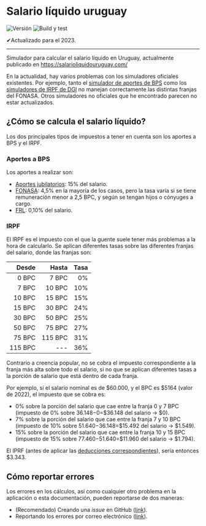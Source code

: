 # Salario líquido uruguay

![Versión](https://img.shields.io/github/package-json/v/ismaelpadilla/salario-liquido-uruguay?label=versi%C3%B3n)
![Build y test](https://github.com/ismaelpadilla/salario-liquido-uruguay/workflows/Build%20y%20test/badge.svg)

✔Actualizado para el 2023.

----

Simulador para calcular el salario líquido en Uruguay, actualmente publicado en https://salarioliquidouruguay.com/

En la actualidad, hay varios problemas con los simuladores oficiales existentes. Por ejemplo, tanto el [simulador de aportes de BPS](https://app1.bps.gub.uy/AcercaSimuladorCalculosWeb/paginas/simuladorPersona/otras/ingresoDatosIC.jsf) como los [simuladores de IRPF de DGI](https://www.dgi.gub.uy/wdgi/page?2,principal,dgi--herramientas--simuladores--irpf--2020,O,es,0,) no manejan correctamente las distintas franjas del FONASA. Otros simuladores no oficiales que he encontrado parecen no estar actualizados.

## ¿Cómo se calcula el salario líquido?

Los dos principales tipos de impuestos a tener en cuenta son los aportes a BPS y el IRPF.

### Aportes a BPS

Los aportes a realizar son:

- [Aportes jubilatorios](https://www.bps.gub.uy/10305/aporte-jubilatorio.html): 15% del salario.
- [FONASA](https://www.bps.gub.uy/10310/fondo-nacional-de-salud-fonasa.html): 4,5% en la mayoría de los casos, pero la tasa varía si se tiene remuneración menor a 2,5 BPC, y según se tengan hijos o cónyuges a cargo.
- [FRL](https://www.bps.gub.uy/10322/fondo-reconversion-laboral-frl.html): 0,10% del salario.

### IRPF

El IRPF es el impuesto con el que la guente suele tener más problemas a la hora de calcularlo. Se aplican diferentes tasas sobre las diferentes franjas del salario, donde las franjas son:

| Desde    | Hasta     | Tasa  |
| -------: |----------:| -----:|
| 0 BPC    | 7 BPC     | 0%    |
| 7 BPC    | 10 BPC    | 10%   |
| 10 BPC   | 15 BPC    | 15%   |
| 15 BPC   | 30 BPC    | 24%   |
| 30 BPC   | 50 BPC    | 25%   |
| 50 BPC   | 75 BPC    | 27%   |
| 75 BPC   | 115 BPC   | 31%   |
| 115 BPC  | ---       | 36%   |

Contrario a creencia popular, no se cobra el impuesto correspondiente a la franja más alta sobre todo el salario, si no que se aplican diferentes tasas a la porción de salario que está dentro de cada franja.

Por ejemplo, si el salario nominal es de $60.000, y el BPC es $5164 (valor de 2022), el impuesto que se cobra es:

- 0% sobre la porción del salario que cae entre la franja 0 y 7 BPC (impuesto de 0% sobre $36.148-$0=$36.148 del salario -> $0).
- 7% sobre la porción del salario que cae entre la franja 7 y 10 BPC (impuesto de 10% sobre $51.640-$36.148=$15.492 del salario -> $1.549).
- 15% sobre la porción del salario que cae entre la franja 10 y 15 BPC (impuesto de 15% sobre $77.460-$51.640=$11.960 del salario -> $1.794).

El IPRF (antes de aplicar las [deducciones correspondientes](https://www.dgi.gub.uy/wdgi/page?2,principal,_Ampliacion,O,es,0,PAG;CONC;40;1;D;cuales-son-las-deducciones-personales-admitidas-en-la-liquidacion-del-irpf-33486;5;PAG;)), sería entonces $3.343.

## Cómo reportar errores

Los errores en los cálculos, así como cualquier otro problema en la aplicación o esta documentación, pueden reportarse de dos maneras:

- (Recomendado) Creando una *issue* en GitHub ([link](https://github.com/ismaelpadilla/salario-liquido-uruguay/issues/new)).
- Reportando los errores por correo electrónico ([link](mailto:padillaismael92@gmail.com)).
